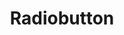 ---
layout: pattern.njk
key: radiobutton-legacy_de
title: Radiobutton
parent: components-legacy_de
image: legacy/overview/radiobutton.webp
keywords: 
order: 200
---